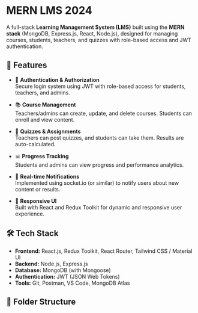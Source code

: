 # MERN LMS 2024

A full-stack **Learning Management System (LMS)** built using the **MERN stack** (MongoDB, Express.js, React, Node.js), designed for managing courses, students, teachers, and quizzes with role-based access and JWT authentication.

## 🚀 Features

- 🔐 **Authentication & Authorization**  
  Secure login system using JWT with role-based access for students, teachers, and admins.

- 📚 **Course Management**  
  Teachers/admins can create, update, and delete courses. Students can enroll and view content.

- 🧠 **Quizzes & Assignments**  
  Teachers can post quizzes, and students can take them. Results are auto-calculated.

- 📊 **Progress Tracking**  
  Students and admins can view progress and performance analytics.

- 📢 **Real-time Notifications**  
  Implemented using socket.io (or similar) to notify users about new content or results.

- 🎨 **Responsive UI**  
  Built with React and Redux Toolkit for dynamic and responsive user experience.

## 🛠️ Tech Stack

- **Frontend:** React.js, Redux Toolkit, React Router, Tailwind CSS / Material UI
- **Backend:** Node.js, Express.js
- **Database:** MongoDB (with Mongoose)
- **Authentication:** JWT (JSON Web Tokens)
- **Tools:** Git, Postman, VS Code, MongoDB Atlas

## 📁 Folder Structure

